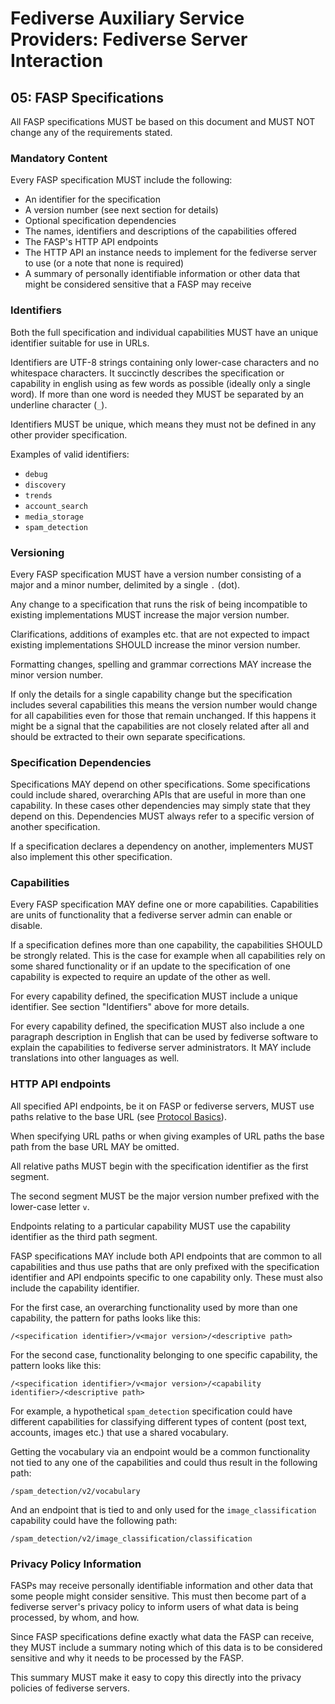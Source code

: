 # Fediverse Auxiliary Service Providers: Fediverse Server Interaction

## 05: FASP Specifications

All FASP specifications MUST be based on this document and MUST NOT change any
of the requirements stated.

### Mandatory Content

Every FASP specification MUST include the following:

- An identifier for the specification
- A version number (see next section for details)
- Optional specification dependencies
- The names, identifiers and descriptions of the capabilities offered
- The FASP's HTTP API endpoints
- The HTTP API an instance needs to implement for the fediverse server to use
  (or a note that none is required)
- A summary of personally identifiable information or other data that might be
  considered sensitive that a FASP may receive

### Identifiers

Both the full specification and individual capabilities MUST have an unique
identifier suitable for use in URLs.

Identifiers are UTF-8 strings containing only lower-case characters and no
whitespace characters. It succinctly describes the specification or capability
in english using as few words as possible (ideally only a single word). If more
than one word is needed they MUST be separated by an underline character (`_`).

Identifiers MUST be unique, which means they must not be defined in any other
provider specification.

Examples of valid identifiers:

- `debug`
- `discovery`
- `trends`
- `account_search`
- `media_storage`
- `spam_detection`

### Versioning

Every FASP specification MUST have a version number consisting of a major and a
minor number, delimited by a single `.` (dot).

Any change to a specification that runs the risk of being incompatible to
existing implementations MUST increase the major version number.

Clarifications, additions of examples etc. that are not expected to impact
existing implementations SHOULD increase the minor version number.

Formatting changes, spelling and grammar corrections MAY increase the minor
version number.

If only the details for a single capability change but the specification
includes several capabilities this means the version number would change for all
capabilities even for those that remain unchanged. If this happens it might be a
signal that the capabilities are not closely related after all and should be
extracted to their own separate specifications.

### Specification Dependencies

Specifications MAY depend on other specifications. Some specifications could
include shared, overarching APIs that are useful in more than one capability. In
these cases other dependencies may simply state that they depend on this.
Dependencies MUST always refer to a specific version of another specification.

If a specification declares a dependency on another, implementers MUST also
implement this other specification.

### Capabilities

Every FASP specification MAY define one or more capabilities. Capabilities are
units of functionality that a fediverse server admin can enable or disable.

If a specification defines more than one capability, the capabilities SHOULD be
strongly related. This is the case for example when all capabilities rely on
some shared functionality or if an update to the specification of one capability
is expected to require an update of the other as well.

For every capability defined, the specification MUST include a unique
identifier. See section "Identifiers" above for more details.

For every capability defined, the specification MUST also include a one
paragraph description in English that can be used by fediverse software to
explain the capabilities to fediverse server administrators. It MAY include
translations into other languages as well.

### HTTP API endpoints

All specified API endpoints, be it on FASP or fediverse servers, MUST use paths
relative to the base URL (see [Protocol Basics](protocol_basics.md)).

When specifying URL paths or when giving examples of URL paths the base path
from the base URL MAY be omitted.

All relative paths MUST begin with the specification identifier as the first
segment.

The second segment MUST be the major version number prefixed with the lower-case
letter `v`.

Endpoints relating to a particular capability MUST use the capability identifier
as the third path segment.

FASP specifications MAY include both API endpoints that are common to all
capabilities and thus use paths that are only prefixed with the specification
identifier and API endpoints specific to one capability only. These must also
include the capability identifier.

For the first case, an overarching functionality used by more than one
capability, the pattern for paths looks like this:

```
/<specification identifier>/v<major version>/<descriptive path>
```

For the second case, functionality belonging to one specific capability, the
pattern looks like this:

```
/<specification identifier>/v<major version>/<capability identifier>/<descriptive path>
```

For example, a hypothetical `spam_detection` specification could have different
capabilities for classifying different types of content (post text, accounts,
images etc.) that use a shared vocabulary.

Getting the vocabulary via an endpoint would be a common functionality not tied
to any one of the capabilities and could thus result in the following path:

```
/spam_detection/v2/vocabulary
```

And an endpoint that is tied to and only used for the `image_classification`
capability could have the following path:

```
/spam_detection/v2/image_classification/classification
```

### Privacy Policy Information

FASPs may receive personally identifiable information and other data that some
people might consider sensitive. This must then become part of a fediverse
server's privacy policy to inform users of what data is being processed, by
whom, and how.

Since FASP specifications define exactly what data the FASP can receive, they
MUST include a summary noting which of this data is to be considered sensitive
and why it needs to be processed by the FASP.

This summary MUST make it easy to copy this directly into the privacy policies
of fediverse servers.
